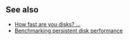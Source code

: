 ## See also

- [How fast are you disks?  ...](https://arstechnica.com/gadgets/2020/02/how-fast-are-your-disks-find-out-the-open-source-way-with-fio/)
- [Benchmarking persistent disk
  performance](https://cloud.google.com/compute/docs/disks/benchmarking-pd-performance#existing-disk)
